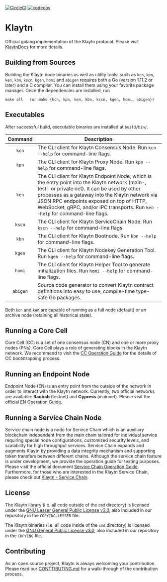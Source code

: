 [![CircleCI](https://circleci.com/gh/ground-x/klaytn/tree/master.svg?style=svg&circle-token=28de86a436dbe6af811bff7079606433baa43344)](https://circleci.com/gh/ground-x/klaytn/tree/master)
[![codecov](https://codecov.io/gh/ground-x/klaytn/branch/master/graph/badge.svg?token=Tb7cRhQUsU)](https://codecov.io/gh/ground-x/klaytn)

# Klaytn

Official golang implementation of the Klaytn protocol. Please visit [KlaytnDocs](https://docs.klaytn.com/) for more details.

## Building from Sources

Building the Klaytn node binaries as well as utility tools, such as `kcn`, `kpn`, `ken`, `kbn`, `kscn`, `kgen`, `homi` and `abigen` requires
both a Go (version 1.11.2 or later) and a C compiler. You can install them using
your favorite package manager.
Once the dependencies are installed, run

    make all   (or make {kcn, kpn, ken, kbn, kscn, kgen, homi, abigen})

## Executables

After successful build, executable binaries are installed at `build/bin/`.

| Command    | Description |
|:----------:|-------------|
| `kcn` | The CLI client for Klaytn Consensus Node. Run `kcn --help` for command-line flags. |
| `kpn` | The CLI client for Klaytn Proxy Node. Run `kpn --help` for command-line flags. |
| `ken` | The CLI client for Klaytn Endpoint Node, which is the entry point into the Klaytn network (main-, test- or private net).  It can be used by other processes as a gateway into the Klaytn network via JSON RPC endpoints exposed on top of HTTP, WebSocket, gRPC, and/or IPC transports. Run `ken --help` for command-line flags. |
| `kscn` | The CLI client for Klaytn ServiceChain Node.  Run `kscn --help` for command-line flags. |
| `kbn` | The CLI client for Klaytn Bootnode. Run `kbn --help` for command-line flags. |
| `kgen` | The CLI client for Klaytn Nodekey Generation Tool. Run `kgen --help` for command-line flags. |
| `homi` | The CLI client for Klaytn Helper Tool to generate initialization files. Run `homi --help` for command-line flags. |
| `abigen` | Source code generator to convert Klaytn contract definitions into easy to use, compile-time type-safe Go packages. |

Both `kcn` and `ken` are capable of running as a full node (default) or an archive
node (retaining all historical state).

## Running a Core Cell

Core Cell (CC) is a set of one consensus node (CN) and one or more proxy nodes
(PNs). Core Cell plays a role of generating blocks in the Klaytn network. We recommend to visit
the [CC Operation Guide](https://docs.klaytn.com/node/cc)
for the details of CC bootstrapping process.

## Running an Endpoint Node

Endpoint Node (EN) is an entry point from the outside of the network in order to
interact with the Klaytn network. Currently, two official networks are available: **Baobab** (testnet) and **Cypress** (mainnet). Please visit the official
[EN Operation Guide](https://docs.klaytn.com/node/en).

## Running a Service Chain Node

Service chain node is a node for Service Chain which is an auxiliary blockchain independent from the main chain tailored for individual service requiring special node configurations, customized security levels, and scalability for high throughput services. Service Chain expands and augments Klaytn by providing a data integrity mechanism and supporting token transfers between different chains.
Although the service chain feature is under development, we provide the operation guide for testing purposes. Please visit the official document [Service Chain Operation Guide](https://docs.klaytn.com/node/sc).
Furthermore, for those who are interested in the Klaytn Service Chain, please check out [Klaytn - Service Chain](https://docs.klaytn.com/klaytn/servicechain).

## License

The Klaytn library (i.e. all code outside of the `cmd` directory) is licensed under the
[GNU Lesser General Public License v3.0](https://www.gnu.org/licenses/lgpl-3.0.en.html), also
included in our repository in the `COPYING.LESSER` file.

The Klaytn binaries (i.e. all code inside of the `cmd` directory) is licensed under the
[GNU General Public License v3.0](https://www.gnu.org/licenses/gpl-3.0.en.html), also included
in our repository in the `COPYING` file.

## Contributing

As an open source project, Klaytn is always welcoming your contribution. Please read our [CONTTIBUTING.md](./CONTRIBUTING.md) for a walk-through of the contribution process.
